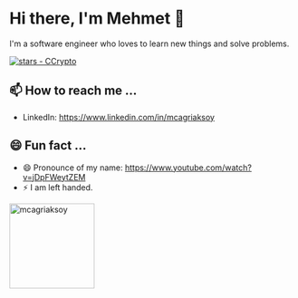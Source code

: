 # Hi there, I'm Mehmet 👋

I'm a software engineer who loves to learn new things and solve problems.

<a href="https://github.com/mcagriaksoy"><img src="https://img.shields.io/github/stars/mcagriaksoy?style=social" alt="stars - CCrypto"></a>

## 📫 How to reach me ...
- LinkedIn: https://www.linkedin.com/in/mcagriaksoy

## 😄 Fun fact ...
- 😄 Pronounce of my name: https://www.youtube.com/watch?v=jDpFWeytZEM
- ⚡ I am left handed.
  
<p align="left">
<img align="" height='150px' src="https://github-readme-stats.vercel.app/api?username=mcagriaksoy&hide_title=true&show_icons=true&theme=gotham&include_all_commits=true" alt="mcagriaksoy" />
</p>
<br>
